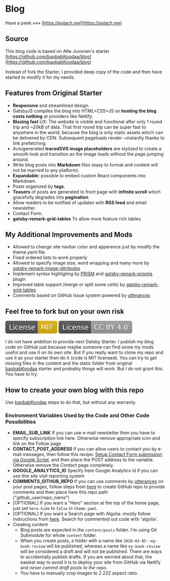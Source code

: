 # Blog

Have a peek »»» [https://polach.me](https://polach.me)

## Source

This blog code is based on Atte Juvonen's starter [https://github.com/baobabKoodaa/blog](https://github.com/baobabKoodaa/blog)

Instead of fork the Starter, I provided deep copy of the code and then have started to modify it for my needs. 


## Features from Original Starter

- **Responsive** and streamlined design.
- GatsbyJS compiles the blog into HTML+CSS+JS so **hosting the blog costs nothing** at providers like Netlify.
- **Blazing fast** UX: The website is visible and functional after only 1 round trip and ~20kB of data. That first round trip can be super fast to anywhere in the world, because the blog is only static assets which can be delivered by CDN. Subsequent pageloads render ~instantly thanks to link prefetching.
- Autogenerated **tracedSVG image placeholders** are stylized to create a smooth look and transition as the image loads without the page jumping around.
- Write blog posts into **Markdown** files (easy to format and content will not be married to any platform).
- **Expandable**: possible to embed custom React components into Markdown.
- Posts organized by **tags**.
- **Teasers** of posts are generated to front page with **infinite scroll** which gracefully degrades into **pagination**.
- Allow readers to be notified of updates with **RSS feed** and email newsletter.
- Contact Form.
- **gatsby-remark-grid-tables** To allow more feature rich tables

## My Additional Improvements and Mods

- Allowed to change site navbar color and apperence just by modify the theme.yaml file
- Fixed ordered lists to work properly
- Allowed to specify image size, word wrapping and many more by [gatsby-remark-image-attributes](https://www.gatsbyjs.com/plugins/gatsby-remark-image-attributes/)
- Implement syntax highligting by [PRISM](https://prismjs.com/) and [gatsby-remark-prismjs](https://www.gatsbyjs.com/plugins/gatsby-remark-prismjs/) plugin
- Improved table support (merge or split some cells) by [gatsby-remark-grid-tables](https://www.gatsbyjs.com/plugins/gatsby-remark-grid-tables/)
- Comments based on GitHub Issue system powered by [utterances](https://utteranc.es)

## Feel free to fork but on your own risk

[![License: MIT](badge-mit.svg)](https://opensource.org/licenses/MIT)
[![License: CC BY 4.0](badge-cc.svg)](https://creativecommons.org/licenses/by/4.0/)

I do not have ambition to provide next Gatsby Starter. I publish my blog code on GitHub just because maybe someone can find some my mods useful and use it on its own site. 
But if you really want to clone my repo and use it as your starter then do it (code is MIT licensed). You can try to get missing files in the content and the static folder from original [baobabKoodaa](https://github.com/baobabKoodaa/blog) starter and probably things will work. But I do not grant this. You have to try.

## How to create your own blog with this repo

Use [baobabKoodaa](https://github.com/baobabKoodaa/blog) steps to do that, but without any warranty. 

### Environment Variables Used by the Code and Other Code Possibilities

- **EMAIL_SUB_LINK** If you can use e-mali newsletter then you have to specify subscription link here. Otherwise remove appropriate icon and link on the Follow page
- **CONTACT_POST_ADDRESS** If you can allow users to contact you by e-mail messages, then follow this recipe: [Setup Contact Form submission via Google Script](https://github.com/dwyl/learn-to-send-email-via-google-script-html-no-server). and then place the POST address to the variable. Otherwise remove the Contact page completely.
- **GOOGLE_ANALYTICS_ID** Specify here Google Analytics id if you can use this site visit reporting system
- **COMMENTS_GITHUB_REPO** If you can use comments by [utterances](https://utteranc.es) on your post pages, follow steps from [here](https://dev.to/creativcoder/how-to-add-comment-support-on-your-gatsby-blog-using-github-utterances-423n) to create GitHub repo to provide comments and then place here this repo path ("github_user/repo_name")
- [OPTIONAL] If you want a "Hero" section at the top of the home page, just set `hero.hide` to `false` in `theme.yaml`.
- [OPTIONAL] If you want a Search page with Algolia: mostly follow instructions from [here](https://dev.greglobinski.com/setup-algolia-account/). Search for commented out code with 'algolia'.
- Creating content
    - Blog posts are expected in the `content/posts` folder. I'm using Git Submodule for whole `content` folder.
    - When you create posts, a folder with a name like `2020-03-05--my-book-review` will be published, whereas a name like `my-book-review` will be considered a draft and will not be published. There are ways to accidentally publish drafts. If you are worried about that, the easiest way to avoid it is to deploy your site from GitHub via Netlify and _never commit draft posts to the repo_.
    - You have to manually crop images to 2.222 aspect ratio.




